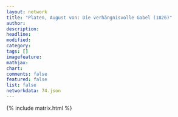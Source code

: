 ```yaml
---
layout: network
title: "Platen, August von: Die verhängnisvolle Gabel (1826)"
author:
description:
headline:
modified:
category:
tags: []
imagefeature: 
mathjax: 
chart: 
comments: false
featured: false
list: false
networkdata: 74.json
---
```

{% include matrix.html %}
